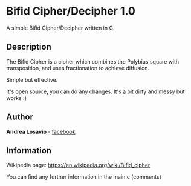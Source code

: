 # Bifid Cipher/Decipher 1.0
A simple Bifid Cipher/Decipher written in C.

## Description

The Bifid Cipher is a cipher which combines the Polybius square with transposition, and uses fractionation to achieve diffusion. 

Simple but effective.

It's open source, you can do any changes. It's a bit dirty and messy but works :)

## Author

**Andrea Losavio** - [facebook](https://www.facebook.com/andrea.losavio.7/)

## Information

Wikipedia page: https://en.wikipedia.org/wiki/Bifid_cipher

You can find any further information in the main.c (comments)
